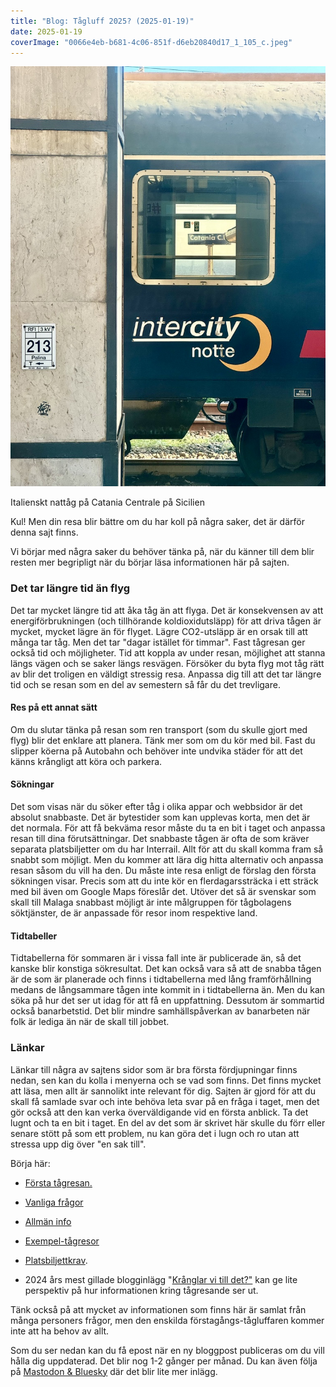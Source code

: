 ```yaml
---
title: "Blog: Tågluff 2025? (2025-01-19)"
date: 2025-01-19
coverImage: "0066e4eb-b681-4c06-851f-d6eb20840d17_1_105_c.jpeg"
---
```


![](images/tagluff-2025_1.jpeg?w=768)

<figcaption>

Italienskt nattåg på Catania Centrale på Sicilien

</figcaption>

Kul! Men din resa blir bättre om du har koll på några saker, det är därför denna sajt finns.

Vi börjar med några saker du behöver tänka på, när du känner till dem blir resten mer begripligt när du börjar läsa informationen här på sajten.

### Det tar längre tid än flyg

Det tar mycket längre tid att åka tåg än att flyga. Det är konsekvensen av att energiförbrukningen (och tillhörande koldioxidutsläpp) för att driva tågen är mycket, mycket lägre än för flyget. Lägre CO2-utsläpp är en orsak till att många tar tåg. Men det tar "dagar istället för timmar". Fast tågresan ger också tid och möjligheter. Tid att koppla av under resan, möjlighet att stanna längs vägen och se saker längs resvägen. Försöker du byta flyg mot tåg rätt av blir det troligen en väldigt stressig resa. Anpassa dig till att det tar längre tid och se resan som en del av semestern så får du det trevligare.

#### Res på ett annat sätt

Om du slutar tänka på resan som ren transport (som du skulle gjort med flyg) blir det enklare att planera. Tänk mer som om du kör med bil. Fast du slipper köerna på Autobahn och behöver inte undvika städer för att det känns krångligt att köra och parkera.

#### Sökningar

Det som visas när du söker efter tåg i olika appar och webbsidor är det absolut snabbaste. Det är bytestider som kan upplevas korta, men det är det normala. För att få bekväma resor måste du ta en bit i taget och anpassa resan till dina förutsättningar. Det snabbaste tågen är ofta de som kräver separata platsbiljetter om du har Interrail. Allt för att du skall komma fram så snabbt som möjligt. Men du kommer att lära dig hitta alternativ och anpassa resan såsom du vill ha den. Du måste inte resa enligt de förslag den första sökningen visar. Precis som att du inte kör en flerdagarssträcka i ett sträck med bil även om Google Maps föreslår det. Utöver det så är svenskar som skall till Malaga snabbast möjligt är inte målgruppen för tågbolagens söktjänster, de är anpassade för resor inom respektive land.

#### Tidtabeller

Tidtabellerna för sommaren är i vissa fall inte är publicerade än, så det kanske blir konstiga sökresultat. Det kan också vara så att de snabba tågen är de som är planerade och finns i tidtabellerna med lång framförhållning medans de långsammare tågen inte kommit in i tidtabellerna än. Men du kan söka på hur det ser ut idag för att få en uppfattning. Dessutom är sommartid också banarbetstid. Det blir mindre samhällspåverkan av banarbeten när folk är lediga än när de skall till jobbet.

### Länkar

Länkar till några av sajtens sidor som är bra första fördjupningar finns nedan, sen kan du kolla i menyerna och se vad som finns. Det finns mycket att läsa, men allt är sannolikt inte relevant för dig. Sajten är gjord för att du skall få samlade svar och inte behöva leta svar på en fråga i taget, men det gör också att den kan verka överväldigande vid en första anblick. Ta det lugnt och ta en bit i taget. En del av det som är skrivet här skulle du förr eller senare stött på som ett problem, nu kan göra det i lugn och ro utan att stressa upp dig över "en sak till".

Börja här:

- [Första tågresan.](https://www.trainfo.eu/forsta-resan/)

- [Vanliga frågor](https://www.trainfo.eu/faq-vanliga-fragor/)

- [Allmän info](https://www.trainfo.eu/allman-info/)

- [Exempel-tågresor](https://www.trainfo.eu/exempel-resor/)

- [Platsbiljettkrav](https://www.trainfo.eu/platsbiljettskrav-eller-inte/).

- 2024 års mest gillade blogginlägg "[Krånglar vi till det?"](https://www.trainfo.eu/2024/08/13/kranglar-vi-till-det/) kan ge lite perspektiv på hur informationen kring tågresande ser ut.

Tänk också på att mycket av informationen som finns här är samlat från många personers frågor, men den enskilda förstagångs-tågluffaren kommer inte att ha behov av allt.

Som du ser nedan kan du få epost när en ny bloggpost publiceras om du vill hålla dig uppdaterad. Det blir nog 1-2 gånger per månad. Du kan även följa på [Mastodon & Bluesky](https://www.trainfo.eu/2025/02/08/bluesky/) där det blir lite mer inlägg.
